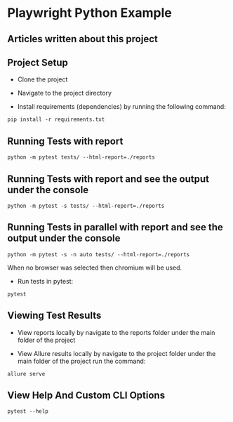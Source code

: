 # Playwright Python Example

## Articles written about this project

## Project Setup

* Clone the project
* Navigate to the project directory

* Install requirements (dependencies) by running the following command:
```
pip install -r requirements.txt 
```

## Running Tests with report

```
python -m pytest tests/ --html-report=./reports
```

## Running Tests with report and see the output under the console
```
python -m pytest -s tests/ --html-report=./reports
```

## Running Tests in parallel with report and see the output under the console
```
python -m pytest -s -n auto tests/ --html-report=./reports
```

When no browser was selected then chromium will be used.

* Run tests in pytest:

```
pytest
```

## Viewing Test Results

* View reports locally by navigate to the reports folder under the main folder of the project


* View Allure results locally by navigate to the project folder under the main folder of the project run the command:
```
allure serve
```

## View Help And Custom CLI Options

```
pytest --help
```